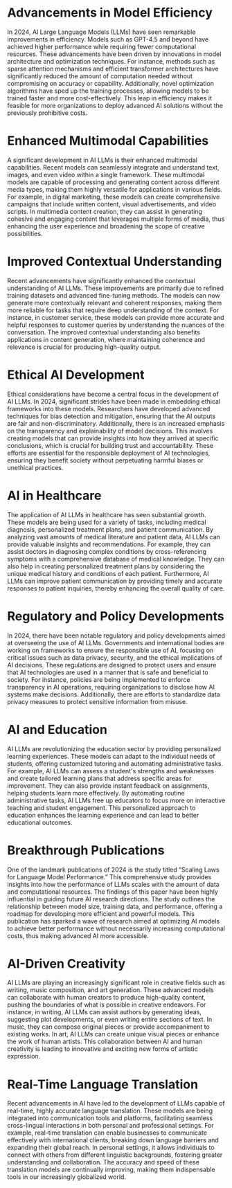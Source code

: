 # Advancements in Model Efficiency

In 2024, AI Large Language Models (LLMs) have seen remarkable improvements in efficiency. Models such as GPT-4.5 and beyond have achieved higher performance while requiring fewer computational resources. These advancements have been driven by innovations in model architecture and optimization techniques. For instance, methods such as sparse attention mechanisms and efficient transformer architectures have significantly reduced the amount of computation needed without compromising on accuracy or capability. Additionally, novel optimization algorithms have sped up the training processes, allowing models to be trained faster and more cost-effectively. This leap in efficiency makes it feasible for more organizations to deploy advanced AI solutions without the previously prohibitive costs.

# Enhanced Multimodal Capabilities

A significant development in AI LLMs is their enhanced multimodal capabilities. Recent models can seamlessly integrate and understand text, images, and even video within a single framework. These multimodal models are capable of processing and generating content across different media types, making them highly versatile for applications in various fields. For example, in digital marketing, these models can create comprehensive campaigns that include written content, visual advertisements, and video scripts. In multimedia content creation, they can assist in generating cohesive and engaging content that leverages multiple forms of media, thus enhancing the user experience and broadening the scope of creative possibilities.

# Improved Contextual Understanding

Recent advancements have significantly enhanced the contextual understanding of AI LLMs. These improvements are primarily due to refined training datasets and advanced fine-tuning methods. The models can now generate more contextually relevant and coherent responses, making them more reliable for tasks that require deep understanding of the context. For instance, in customer service, these models can provide more accurate and helpful responses to customer queries by understanding the nuances of the conversation. The improved contextual understanding also benefits applications in content generation, where maintaining coherence and relevance is crucial for producing high-quality output.

# Ethical AI Development

Ethical considerations have become a central focus in the development of AI LLMs. In 2024, significant strides have been made in embedding ethical frameworks into these models. Researchers have developed advanced techniques for bias detection and mitigation, ensuring that the AI outputs are fair and non-discriminatory. Additionally, there is an increased emphasis on the transparency and explainability of model decisions. This involves creating models that can provide insights into how they arrived at specific conclusions, which is crucial for building trust and accountability. These efforts are essential for the responsible deployment of AI technologies, ensuring they benefit society without perpetuating harmful biases or unethical practices.

# AI in Healthcare

The application of AI LLMs in healthcare has seen substantial growth. These models are being used for a variety of tasks, including medical diagnosis, personalized treatment plans, and patient communication. By analyzing vast amounts of medical literature and patient data, AI LLMs can provide valuable insights and recommendations. For example, they can assist doctors in diagnosing complex conditions by cross-referencing symptoms with a comprehensive database of medical knowledge. They can also help in creating personalized treatment plans by considering the unique medical history and conditions of each patient. Furthermore, AI LLMs can improve patient communication by providing timely and accurate responses to patient inquiries, thereby enhancing the overall quality of care.

# Regulatory and Policy Developments

In 2024, there have been notable regulatory and policy developments aimed at overseeing the use of AI LLMs. Governments and international bodies are working on frameworks to ensure the responsible use of AI, focusing on critical issues such as data privacy, security, and the ethical implications of AI decisions. These regulations are designed to protect users and ensure that AI technologies are used in a manner that is safe and beneficial to society. For instance, policies are being implemented to enforce transparency in AI operations, requiring organizations to disclose how AI systems make decisions. Additionally, there are efforts to standardize data privacy measures to protect sensitive information from misuse.

# AI and Education

AI LLMs are revolutionizing the education sector by providing personalized learning experiences. These models can adapt to the individual needs of students, offering customized tutoring and automating administrative tasks. For example, AI LLMs can assess a student's strengths and weaknesses and create tailored learning plans that address specific areas for improvement. They can also provide instant feedback on assignments, helping students learn more effectively. By automating routine administrative tasks, AI LLMs free up educators to focus more on interactive teaching and student engagement. This personalized approach to education enhances the learning experience and can lead to better educational outcomes.

# Breakthrough Publications

One of the landmark publications of 2024 is the study titled “Scaling Laws for Language Model Performance.” This comprehensive study provides insights into how the performance of LLMs scales with the amount of data and computational resources. The findings of this paper have been highly influential in guiding future AI research directions. The study outlines the relationship between model size, training data, and performance, offering a roadmap for developing more efficient and powerful models. This publication has sparked a wave of research aimed at optimizing AI models to achieve better performance without necessarily increasing computational costs, thus making advanced AI more accessible.

# AI-Driven Creativity

AI LLMs are playing an increasingly significant role in creative fields such as writing, music composition, and art generation. These advanced models can collaborate with human creators to produce high-quality content, pushing the boundaries of what is possible in creative endeavors. For instance, in writing, AI LLMs can assist authors by generating ideas, suggesting plot developments, or even writing entire sections of text. In music, they can compose original pieces or provide accompaniment to existing works. In art, AI LLMs can create unique visual pieces or enhance the work of human artists. This collaboration between AI and human creativity is leading to innovative and exciting new forms of artistic expression.

# Real-Time Language Translation

Recent advancements in AI have led to the development of LLMs capable of real-time, highly accurate language translation. These models are being integrated into communication tools and platforms, facilitating seamless cross-lingual interactions in both personal and professional settings. For example, real-time translation can enable businesses to communicate effectively with international clients, breaking down language barriers and expanding their global reach. In personal settings, it allows individuals to connect with others from different linguistic backgrounds, fostering greater understanding and collaboration. The accuracy and speed of these translation models are continually improving, making them indispensable tools in our increasingly globalized world.